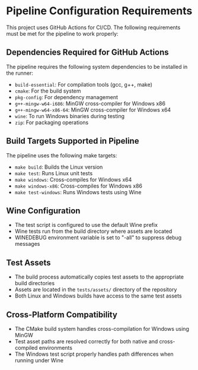 # Pipeline Configuration Requirements

This project uses GitHub Actions for CI/CD. The following requirements must be met for the pipeline to work properly:

## Dependencies Required for GitHub Actions

The pipeline requires the following system dependencies to be installed in the runner:

- `build-essential`: For compilation tools (gcc, g++, make)
- `cmake`: For the build system
- `pkg-config`: For dependency management
- `g++-mingw-w64-i686`: MinGW cross-compiler for Windows x86
- `g++-mingw-w64-x86-64`: MinGW cross-compiler for Windows x64
- `wine`: To run Windows binaries during testing
- `zip`: For packaging operations

## Build Targets Supported in Pipeline

The pipeline uses the following make targets:

- `make build`: Builds the Linux version
- `make test`: Runs Linux unit tests
- `make windows`: Cross-compiles for Windows x64
- `make windows-x86`: Cross-compiles for Windows x86
- `make test-windows`: Runs Windows tests using Wine

## Wine Configuration

- The test script is configured to use the default Wine prefix
- Wine tests run from the build directory where assets are located
- WINEDEBUG environment variable is set to "-all" to suppress debug messages

## Test Assets

- The build process automatically copies test assets to the appropriate build directories
- Assets are located in the `tests/assets/` directory of the repository
- Both Linux and Windows builds have access to the same test assets

## Cross-Platform Compatibility

- The CMake build system handles cross-compilation for Windows using MinGW
- Test asset paths are resolved correctly for both native and cross-compiled environments
- The Windows test script properly handles path differences when running under Wine